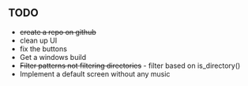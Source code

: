 TODO
----
- ~~create a repo on github~~
- clean up UI
- fix the buttons
- Get a windows build
- ~~Filter patterns not filtering directories~~ - filter based on is_directory()
- Implement a default screen without any music

